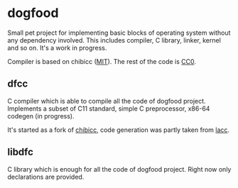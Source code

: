 # dogfood

Small pet project for implementing basic blocks of operating system without any dependency involved.
This includes compiler, C library, linker, kernel and so on. It's a work in progress.

Compiler is based on chibicc ([MIT](LICENSE.CHIBICC)). The rest of the code is [CC0](LICENSE).

## dfcc

C compiler which is able to compile all the code of dogfood project.
Implements a subset of C11 standard, simple C preprocessor, x86-64 codegen (in progress).

It's started as a fork of [chibicc](https://github.com/rui314/chibicc),
code generation was partly taken from [lacc](https://github.com/larmel/lacc).

## libdfc

C library which is enough for all the code of dogfood project.
Right now only declarations are provided.
